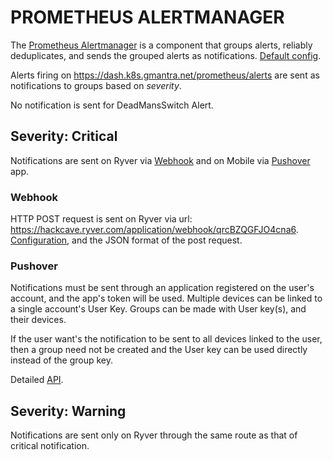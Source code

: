 # PROMETHEUS ALERTMANAGER

The [Prometheus Alertmanager](https://prometheus.io/docs/alerting/alertmanager/) 
is a component that groups alerts, reliably deduplicates, and 
sends the grouped alerts as notifications. [Default config](https://prometheus.io/docs/alerting/alertmanager/).

Alerts firing on https://dash.k8s.gmantra.net/prometheus/alerts 
are sent as notifications to groups based on *severity*.

No notification is sent for DeadMansSwitch Alert.

## Severity: Critical

Notifications are sent on Ryver via [Webhook](https://webhooks.pbworks.com/w/page/13385124/FrontPage) 
and on Mobile via [Pushover](https://pushover.net/) app.

### Webhook
HTTP POST request is sent on Ryver via url: https://hackcave.ryver.com/application/webhook/qrcBZQGFJO4cna6. 
[Configuration](https://prometheus.io/docs/alerting/configuration/#%3Cwebhook_config%3E), 
and the JSON format of the post request.

### Pushover
Notifications must be sent through an application registered on 
the user's account, and the app's token will be used.
Multiple devices can be linked to a single account's User Key. 
Groups can be made with User key(s), and their devices.

If the user want's the notification to be sent to all devices 
linked to the user, then a group need not be created and the User 
key can be used directly instead of the group key.

Detailed [API](https://pushover.net/api).

## Severity: Warning

Notifications are sent only on Ryver through the same route as 
that of critical notification.

